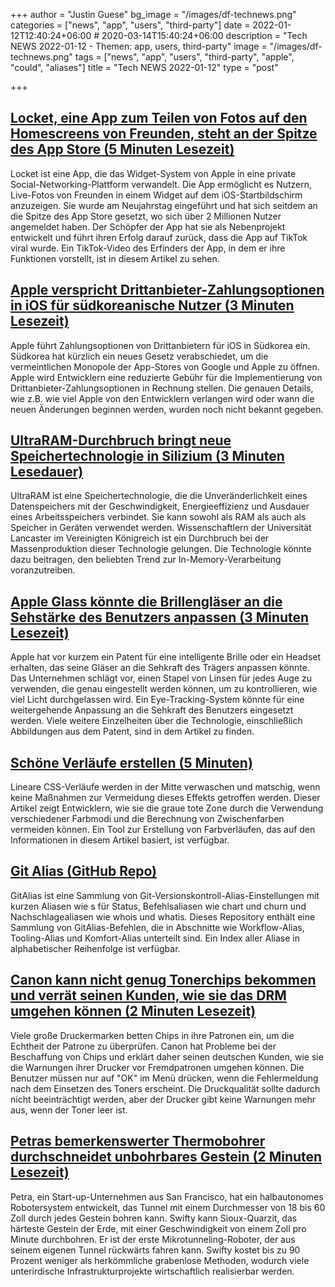 +++
author = "Justin Guese"
bg_image = "/images/df-technews.png"
categories = ["news", "app", "users", "third-party"]
date = 2022-01-12T12:40:24+06:00 # 2020-03-14T15:40:24+06:00
description = "Tech NEWS 2022-01-12 - Themen: app, users, third-party"
image = "/images/df-technews.png"
tags = ["news", "app", "users", "third-party", "apple", "could", "aliases"]
title = "Tech NEWS 2022-01-12"
type = "post"

+++

## [Locket, eine App zum Teilen von Fotos auf den Homescreens von Freunden, steht an der Spitze des App Store (5 Minuten Lesezeit)](https://techcrunch.com/2022/01/11/locket-an-app-for-sharing-photos-to-friends-homescreens-hits-the-top-of-the-app-store/)

 Locket ist eine App, die das Widget-System von Apple in eine private Social-Networking-Plattform verwandelt. Die App ermöglicht es Nutzern, Live-Fotos von Freunden in einem Widget auf dem iOS-Startbildschirm anzuzeigen. Sie wurde am Neujahrstag eingeführt und hat sich seitdem an die Spitze des App Store gesetzt, wo sich über 2 Millionen Nutzer angemeldet haben. Der Schöpfer der App hat sie als Nebenprojekt entwickelt und führt ihren Erfolg darauf zurück, dass die App auf TikTok viral wurde. Ein TikTok-Video des Erfinders der App, in dem er ihre Funktionen vorstellt, ist in diesem Artikel zu sehen.

## [Apple verspricht Drittanbieter-Zahlungsoptionen in iOS für südkoreanische Nutzer (3 Minuten Lesezeit)](https://www.theverge.com/2022/1/11/22877952/apple-third-party-payments-app-store-south-korea?scrolla=5eb6d68b7fedc32c19ef33b4)

 Apple führt Zahlungsoptionen von Drittanbietern für iOS in Südkorea ein. Südkorea hat kürzlich ein neues Gesetz verabschiedet, um die vermeintlichen Monopole der App-Stores von Google und Apple zu öffnen. Apple wird Entwicklern eine reduzierte Gebühr für die Implementierung von Drittanbieter-Zahlungsoptionen in Rechnung stellen. Die genauen Details, wie z.B. wie viel Apple von den Entwicklern verlangen wird oder wann die neuen Änderungen beginnen werden, wurden noch nicht bekannt gegeben.

## [UltraRAM-Durchbruch bringt neue Speichertechnologie in Silizium (3 Minuten Lesedauer)](https://www.tomshardware.com/news/ultraram-implemented-in-silicon-for-first-time)

 UltraRAM ist eine Speichertechnologie, die die Unveränderlichkeit eines Datenspeichers mit der Geschwindigkeit, Energieeffizienz und Ausdauer eines Arbeitsspeichers verbindet. Sie kann sowohl als RAM als auch als Speicher in Geräten verwendet werden. Wissenschaftlern der Universität Lancaster im Vereinigten Königreich ist ein Durchbruch bei der Massenproduktion dieser Technologie gelungen. Die Technologie könnte dazu beitragen, den beliebten Trend zur In-Memory-Verarbeitung voranzutreiben.

## [Apple Glass könnte die Brillengläser an die Sehstärke des Benutzers anpassen (3 Minuten Lesezeit)](https://appleinsider.com/articles/22/01/11/apple-glass-could-adjust-lenses-to-match-users-prescription)

 Apple hat vor kurzem ein Patent für eine intelligente Brille oder ein Headset erhalten, das seine Gläser an die Sehkraft des Trägers anpassen könnte. Das Unternehmen schlägt vor, einen Stapel von Linsen für jedes Auge zu verwenden, die genau eingestellt werden können, um zu kontrollieren, wie viel Licht durchgelassen wird. Ein Eye-Tracking-System könnte für eine weitergehende Anpassung an die Sehkraft des Benutzers eingesetzt werden. Viele weitere Einzelheiten über die Technologie, einschließlich Abbildungen aus dem Patent, sind in dem Artikel zu finden.

## [Schöne Verläufe erstellen (5 Minuten)](https://www.joshwcomeau.com/css/make-beautiful-gradients/)

 Lineare CSS-Verläufe werden in der Mitte verwaschen und matschig, wenn keine Maßnahmen zur Vermeidung dieses Effekts getroffen werden. Dieser Artikel zeigt Entwicklern, wie sie die graue tote Zone durch die Verwendung verschiedener Farbmodi und die Berechnung von Zwischenfarben vermeiden können. Ein Tool zur Erstellung von Farbverläufen, das auf den Informationen in diesem Artikel basiert, ist verfügbar.

## [Git Alias (GitHub Repo)](https://github.com/GitAlias/gitalias)

 GitAlias ist eine Sammlung von Git-Versionskontroll-Alias-Einstellungen mit kurzen Aliasen wie s für Status, Befehlsaliasen wie chart und churn und Nachschlagealiasen wie whois und whatis. Dieses Repository enthält eine Sammlung von GitAlias-Befehlen, die in Abschnitte wie Workflow-Alias, Tooling-Alias und Komfort-Alias unterteilt sind. Ein Index aller Aliase in alphabetischer Reihenfolge ist verfügbar.

## [Canon kann nicht genug Tonerchips bekommen und verrät seinen Kunden, wie sie das DRM umgehen können (2 Minuten Lesezeit)](https://arstechnica.com/tech-policy/2022/01/chip-shortage-has-canon-telling-customers-how-to-skirt-its-printer-toner-drm/)

 Viele große Druckermarken betten Chips in ihre Patronen ein, um die Echtheit der Patrone zu überprüfen. Canon hat Probleme bei der Beschaffung von Chips und erklärt daher seinen deutschen Kunden, wie sie die Warnungen ihrer Drucker vor Fremdpatronen umgehen können. Die Benutzer müssen nur auf "OK" im Menü drücken, wenn die Fehlermeldung nach dem Einsetzen des Toners erscheint. Die Druckqualität sollte dadurch nicht beeinträchtigt werden, aber der Drucker gibt keine Warnungen mehr aus, wenn der Toner leer ist.

## [Petras bemerkenswerter Thermobohrer durchschneidet unbohrbares Gestein (2 Minuten Lesezeit)](https://newatlas.com/technology/petra-thermal-drill-robot/)

 Petra, ein Start-up-Unternehmen aus San Francisco, hat ein halbautonomes Robotersystem entwickelt, das Tunnel mit einem Durchmesser von 18 bis 60 Zoll durch jedes Gestein bohren kann. Swifty kann Sioux-Quarzit, das härteste Gestein der Erde, mit einer Geschwindigkeit von einem Zoll pro Minute durchbohren. Er ist der erste Mikrotunneling-Roboter, der aus seinem eigenen Tunnel rückwärts fahren kann. Swifty kostet bis zu 90 Prozent weniger als herkömmliche grabenlose Methoden, wodurch viele unterirdische Infrastrukturprojekte wirtschaftlich realisierbar werden.

